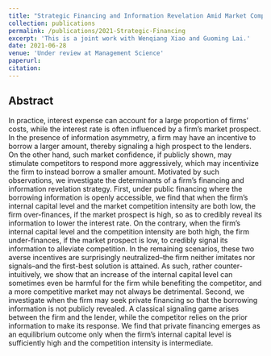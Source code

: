 ```yaml
---
title: "Strategic Financing and Information Revelation Amid Market Competition"
collection: publications
permalink: /publications/2021-Strategic-Financing
excerpt: 'This is a joint work with Wenqiang Xiao and Guoming Lai.'
date: 2021-06-28
venue: 'Under review at Management Science'
paperurl: 
citation: 
---
```

Abstract
---
In practice, interest expense can account for a large proportion of firms’ costs, while the
interest rate is often influenced by a firm’s market prospect. In the presence of information
asymmetry, a firm may have an incentive to borrow a larger amount, thereby signaling a high
prospect to the lenders. On the other hand, such market confidence, if publicly shown, may
stimulate competitors to respond more aggressively, which may incentivize the firm to instead
borrow a smaller amount. Motivated by such observations, we investigate the determinants
of a firm’s financing and information revelation strategy. First, under public financing where
the borrowing information is openly accessible, we find that when the firm’s internal capital
level and the market competition intensity are both low, the firm over-finances, if the market
prospect is high, so as to credibly reveal its information to lower the interest rate. On the
contrary, when the firm’s internal capital level and the competition intensity are both high,
the firm under-finances, if the market prospect is low, to credibly signal its information to
alleviate competition. In the remaining scenarios, these two averse incentives are surprisingly
neutralized–the firm neither imitates nor signals–and the first-best solution is attained. As such,
rather counter-intuitively, we show that an increase of the internal capital level can sometimes
even be harmful for the firm while benefiting the competitor, and a more competitive market
may not always be detrimental. Second, we investigate when the firm may seek private financing
so that the borrowing information is not publicly revealed. A classical signaling game arises
between the firm and the lender, while the competitor relies on the prior information to make
its response. We find that private financing emerges as an equilibrium outcome only when the
firm’s internal capital level is sufficiently high and the competition intensity is intermediate.

